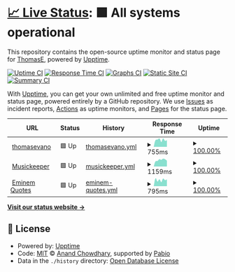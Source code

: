 # [📈 Live Status](https://thomasevano.github.io/upptime): <!--live status--> **🟩 All systems operational**

This repository contains the open-source uptime monitor and status page for [ThomasE](thomasevano.fr), powered by [Upptime](https://github.com/upptime/upptime).

[![Uptime CI](https://github.com/thomasevano/upptime/workflows/Uptime%20CI/badge.svg)](https://github.com/thomasevano/upptime/actions?query=workflow%3A%22Uptime+CI%22)
[![Response Time CI](https://github.com/thomasevano/upptime/workflows/Response%20Time%20CI/badge.svg)](https://github.com/thomasevano/upptime/actions?query=workflow%3A%22Response+Time+CI%22)
[![Graphs CI](https://github.com/thomasevano/upptime/workflows/Graphs%20CI/badge.svg)](https://github.com/thomasevano/upptime/actions?query=workflow%3A%22Graphs+CI%22)
[![Static Site CI](https://github.com/thomasevano/upptime/workflows/Static%20Site%20CI/badge.svg)](https://github.com/thomasevano/upptime/actions?query=workflow%3A%22Static+Site+CI%22)
[![Summary CI](https://github.com/thomasevano/upptime/workflows/Summary%20CI/badge.svg)](https://github.com/thomasevano/upptime/actions?query=workflow%3A%22Summary+CI%22)

With [Upptime](https://upptime.js.org), you can get your own unlimited and free uptime monitor and status page, powered entirely by a GitHub repository. We use [Issues](https://github.com/thomasevano/upptime/issues) as incident reports, [Actions](https://github.com/thomasevano/upptime/actions) as uptime monitors, and [Pages](https://thomasevano.github.io/upptime) for the status page.

<!--start: status pages-->
<!-- This summary is generated by Upptime (https://github.com/upptime/upptime) -->
<!-- Do not edit this manually, your changes will be overwritten -->
<!-- prettier-ignore -->
| URL | Status | History | Response Time | Uptime |
| --- | ------ | ------- | ------------- | ------ |
| <img alt="" src="https://icons.duckduckgo.com/ip3/thomasevano.fr.ico" height="13"> [thomasevano](https://thomasevano.fr) | 🟩 Up | [thomasevano.yml](https://github.com/Thomasevano/upptime/commits/HEAD/history/thomasevano.yml) | <details><summary><img alt="Response time graph" src="./graphs/thomasevano/response-time-week.png" height="20"> 755ms</summary><br><a href="https://thomasevano.github.io/upptime/history/thomasevano"><img alt="Response time 864" src="https://img.shields.io/endpoint?url=https%3A%2F%2Fraw.githubusercontent.com%2FThomasevano%2Fupptime%2FHEAD%2Fapi%2Fthomasevano%2Fresponse-time.json"></a><br><a href="https://thomasevano.github.io/upptime/history/thomasevano"><img alt="24-hour response time 612" src="https://img.shields.io/endpoint?url=https%3A%2F%2Fraw.githubusercontent.com%2FThomasevano%2Fupptime%2FHEAD%2Fapi%2Fthomasevano%2Fresponse-time-day.json"></a><br><a href="https://thomasevano.github.io/upptime/history/thomasevano"><img alt="7-day response time 755" src="https://img.shields.io/endpoint?url=https%3A%2F%2Fraw.githubusercontent.com%2FThomasevano%2Fupptime%2FHEAD%2Fapi%2Fthomasevano%2Fresponse-time-week.json"></a><br><a href="https://thomasevano.github.io/upptime/history/thomasevano"><img alt="30-day response time 799" src="https://img.shields.io/endpoint?url=https%3A%2F%2Fraw.githubusercontent.com%2FThomasevano%2Fupptime%2FHEAD%2Fapi%2Fthomasevano%2Fresponse-time-month.json"></a><br><a href="https://thomasevano.github.io/upptime/history/thomasevano"><img alt="1-year response time 864" src="https://img.shields.io/endpoint?url=https%3A%2F%2Fraw.githubusercontent.com%2FThomasevano%2Fupptime%2FHEAD%2Fapi%2Fthomasevano%2Fresponse-time-year.json"></a></details> | <details><summary><a href="https://thomasevano.github.io/upptime/history/thomasevano">100.00%</a></summary><a href="https://thomasevano.github.io/upptime/history/thomasevano"><img alt="All-time uptime 100.00%" src="https://img.shields.io/endpoint?url=https%3A%2F%2Fraw.githubusercontent.com%2FThomasevano%2Fupptime%2FHEAD%2Fapi%2Fthomasevano%2Fuptime.json"></a><br><a href="https://thomasevano.github.io/upptime/history/thomasevano"><img alt="24-hour uptime 100.00%" src="https://img.shields.io/endpoint?url=https%3A%2F%2Fraw.githubusercontent.com%2FThomasevano%2Fupptime%2FHEAD%2Fapi%2Fthomasevano%2Fuptime-day.json"></a><br><a href="https://thomasevano.github.io/upptime/history/thomasevano"><img alt="7-day uptime 100.00%" src="https://img.shields.io/endpoint?url=https%3A%2F%2Fraw.githubusercontent.com%2FThomasevano%2Fupptime%2FHEAD%2Fapi%2Fthomasevano%2Fuptime-week.json"></a><br><a href="https://thomasevano.github.io/upptime/history/thomasevano"><img alt="30-day uptime 100.00%" src="https://img.shields.io/endpoint?url=https%3A%2F%2Fraw.githubusercontent.com%2FThomasevano%2Fupptime%2FHEAD%2Fapi%2Fthomasevano%2Fuptime-month.json"></a><br><a href="https://thomasevano.github.io/upptime/history/thomasevano"><img alt="1-year uptime 100.00%" src="https://img.shields.io/endpoint?url=https%3A%2F%2Fraw.githubusercontent.com%2FThomasevano%2Fupptime%2FHEAD%2Fapi%2Fthomasevano%2Fuptime-year.json"></a></details>
| <img alt="" src="https://icons.duckduckgo.com/ip3/musickeeper.thomasevano.fr.ico" height="13"> [Musickeeper](https://musickeeper.thomasevano.fr) | 🟩 Up | [musickeeper.yml](https://github.com/Thomasevano/upptime/commits/HEAD/history/musickeeper.yml) | <details><summary><img alt="Response time graph" src="./graphs/musickeeper/response-time-week.png" height="20"> 1159ms</summary><br><a href="https://thomasevano.github.io/upptime/history/musickeeper"><img alt="Response time 1229" src="https://img.shields.io/endpoint?url=https%3A%2F%2Fraw.githubusercontent.com%2FThomasevano%2Fupptime%2FHEAD%2Fapi%2Fmusickeeper%2Fresponse-time.json"></a><br><a href="https://thomasevano.github.io/upptime/history/musickeeper"><img alt="24-hour response time 810" src="https://img.shields.io/endpoint?url=https%3A%2F%2Fraw.githubusercontent.com%2FThomasevano%2Fupptime%2FHEAD%2Fapi%2Fmusickeeper%2Fresponse-time-day.json"></a><br><a href="https://thomasevano.github.io/upptime/history/musickeeper"><img alt="7-day response time 1159" src="https://img.shields.io/endpoint?url=https%3A%2F%2Fraw.githubusercontent.com%2FThomasevano%2Fupptime%2FHEAD%2Fapi%2Fmusickeeper%2Fresponse-time-week.json"></a><br><a href="https://thomasevano.github.io/upptime/history/musickeeper"><img alt="30-day response time 1234" src="https://img.shields.io/endpoint?url=https%3A%2F%2Fraw.githubusercontent.com%2FThomasevano%2Fupptime%2FHEAD%2Fapi%2Fmusickeeper%2Fresponse-time-month.json"></a><br><a href="https://thomasevano.github.io/upptime/history/musickeeper"><img alt="1-year response time 1229" src="https://img.shields.io/endpoint?url=https%3A%2F%2Fraw.githubusercontent.com%2FThomasevano%2Fupptime%2FHEAD%2Fapi%2Fmusickeeper%2Fresponse-time-year.json"></a></details> | <details><summary><a href="https://thomasevano.github.io/upptime/history/musickeeper">100.00%</a></summary><a href="https://thomasevano.github.io/upptime/history/musickeeper"><img alt="All-time uptime 100.00%" src="https://img.shields.io/endpoint?url=https%3A%2F%2Fraw.githubusercontent.com%2FThomasevano%2Fupptime%2FHEAD%2Fapi%2Fmusickeeper%2Fuptime.json"></a><br><a href="https://thomasevano.github.io/upptime/history/musickeeper"><img alt="24-hour uptime 100.00%" src="https://img.shields.io/endpoint?url=https%3A%2F%2Fraw.githubusercontent.com%2FThomasevano%2Fupptime%2FHEAD%2Fapi%2Fmusickeeper%2Fuptime-day.json"></a><br><a href="https://thomasevano.github.io/upptime/history/musickeeper"><img alt="7-day uptime 100.00%" src="https://img.shields.io/endpoint?url=https%3A%2F%2Fraw.githubusercontent.com%2FThomasevano%2Fupptime%2FHEAD%2Fapi%2Fmusickeeper%2Fuptime-week.json"></a><br><a href="https://thomasevano.github.io/upptime/history/musickeeper"><img alt="30-day uptime 100.00%" src="https://img.shields.io/endpoint?url=https%3A%2F%2Fraw.githubusercontent.com%2FThomasevano%2Fupptime%2FHEAD%2Fapi%2Fmusickeeper%2Fuptime-month.json"></a><br><a href="https://thomasevano.github.io/upptime/history/musickeeper"><img alt="1-year uptime 100.00%" src="https://img.shields.io/endpoint?url=https%3A%2F%2Fraw.githubusercontent.com%2FThomasevano%2Fupptime%2FHEAD%2Fapi%2Fmusickeeper%2Fuptime-year.json"></a></details>
| <img alt="" src="https://icons.duckduckgo.com/ip3/eminem-quotes.thomasevano.fr.ico" height="13"> [Eminem Quotes](https://eminem-quotes.thomasevano.fr) | 🟩 Up | [eminem-quotes.yml](https://github.com/Thomasevano/upptime/commits/HEAD/history/eminem-quotes.yml) | <details><summary><img alt="Response time graph" src="./graphs/eminem-quotes/response-time-week.png" height="20"> 795ms</summary><br><a href="https://thomasevano.github.io/upptime/history/eminem-quotes"><img alt="Response time 797" src="https://img.shields.io/endpoint?url=https%3A%2F%2Fraw.githubusercontent.com%2FThomasevano%2Fupptime%2FHEAD%2Fapi%2Feminem-quotes%2Fresponse-time.json"></a><br><a href="https://thomasevano.github.io/upptime/history/eminem-quotes"><img alt="24-hour response time 725" src="https://img.shields.io/endpoint?url=https%3A%2F%2Fraw.githubusercontent.com%2FThomasevano%2Fupptime%2FHEAD%2Fapi%2Feminem-quotes%2Fresponse-time-day.json"></a><br><a href="https://thomasevano.github.io/upptime/history/eminem-quotes"><img alt="7-day response time 795" src="https://img.shields.io/endpoint?url=https%3A%2F%2Fraw.githubusercontent.com%2FThomasevano%2Fupptime%2FHEAD%2Fapi%2Feminem-quotes%2Fresponse-time-week.json"></a><br><a href="https://thomasevano.github.io/upptime/history/eminem-quotes"><img alt="30-day response time 794" src="https://img.shields.io/endpoint?url=https%3A%2F%2Fraw.githubusercontent.com%2FThomasevano%2Fupptime%2FHEAD%2Fapi%2Feminem-quotes%2Fresponse-time-month.json"></a><br><a href="https://thomasevano.github.io/upptime/history/eminem-quotes"><img alt="1-year response time 797" src="https://img.shields.io/endpoint?url=https%3A%2F%2Fraw.githubusercontent.com%2FThomasevano%2Fupptime%2FHEAD%2Fapi%2Feminem-quotes%2Fresponse-time-year.json"></a></details> | <details><summary><a href="https://thomasevano.github.io/upptime/history/eminem-quotes">100.00%</a></summary><a href="https://thomasevano.github.io/upptime/history/eminem-quotes"><img alt="All-time uptime 100.00%" src="https://img.shields.io/endpoint?url=https%3A%2F%2Fraw.githubusercontent.com%2FThomasevano%2Fupptime%2FHEAD%2Fapi%2Feminem-quotes%2Fuptime.json"></a><br><a href="https://thomasevano.github.io/upptime/history/eminem-quotes"><img alt="24-hour uptime 100.00%" src="https://img.shields.io/endpoint?url=https%3A%2F%2Fraw.githubusercontent.com%2FThomasevano%2Fupptime%2FHEAD%2Fapi%2Feminem-quotes%2Fuptime-day.json"></a><br><a href="https://thomasevano.github.io/upptime/history/eminem-quotes"><img alt="7-day uptime 100.00%" src="https://img.shields.io/endpoint?url=https%3A%2F%2Fraw.githubusercontent.com%2FThomasevano%2Fupptime%2FHEAD%2Fapi%2Feminem-quotes%2Fuptime-week.json"></a><br><a href="https://thomasevano.github.io/upptime/history/eminem-quotes"><img alt="30-day uptime 100.00%" src="https://img.shields.io/endpoint?url=https%3A%2F%2Fraw.githubusercontent.com%2FThomasevano%2Fupptime%2FHEAD%2Fapi%2Feminem-quotes%2Fuptime-month.json"></a><br><a href="https://thomasevano.github.io/upptime/history/eminem-quotes"><img alt="1-year uptime 100.00%" src="https://img.shields.io/endpoint?url=https%3A%2F%2Fraw.githubusercontent.com%2FThomasevano%2Fupptime%2FHEAD%2Fapi%2Feminem-quotes%2Fuptime-year.json"></a></details>

<!--end: status pages-->

[**Visit our status website →**](https://thomasevano.github.io/upptime)

## 📄 License

- Powered by: [Upptime](https://github.com/upptime/upptime)
- Code: [MIT](./LICENSE) © [Anand Chowdhary](https://anandchowdhary.com), supported by [Pabio](https://pabio.com)
- Data in the `./history` directory: [Open Database License](https://opendatacommons.org/licenses/odbl/1-0/)
